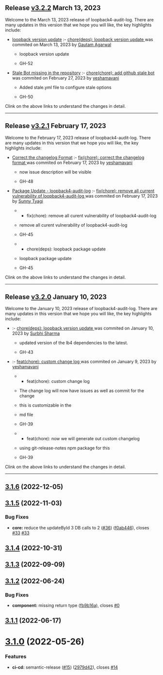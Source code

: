 ## Release [v3.2.2](https://github.com/sourcefuse/loopback4-audit-log/compare/v3.2.1..v3.2.2) March 13, 2023
Welcome to the March 13, 2023 release of loopback4-audit-log. There are many updates in this version that we hope you will like, the key highlights include:

  - [loopback version update](https://github.com/sourcefuse/loopback4-audit-log/issues/52) :- [chore(deps): loopback version update ](https://github.com/sourcefuse/loopback4-audit-log/commit/61a802203253499c8220602d43a0d0de77bbc8e4) was commited on March 13, 2023 by [Gautam Agarwal](mailto:108651274+gautam23-sf@users.noreply.github.com)
    
      - loopback version update
      
      -  GH-52
      
  
  - [Stale Bot missing in the repository](https://github.com/sourcefuse/loopback4-audit-log/issues/50) :- [chore(chore): add github stale bot ](https://github.com/sourcefuse/loopback4-audit-log/commit/ca66df2e24876ab18e8bd0ab01438155469ad78e) was commited on February 27, 2023 by [yeshamavani](mailto:83634146+yeshamavani@users.noreply.github.com)
    
      - Added stale.yml file to configure stale options
      
      -  GH-50
      
  
Clink on the above links to understand the changes in detail.
  ___

## Release [v3.2.1](https://github.com/sourcefuse/loopback4-audit-log/compare/v3.2.0..v3.2.1) February 17, 2023
Welcome to the February 17, 2023 release of loopback4-audit-log. There are many updates in this version that we hope you will like, the key highlights include:

  - [Correct the changelog Format](https://github.com/sourcefuse/loopback4-audit-log/issues/48) :- [fix(chore): correct the changelog format ](https://github.com/sourcefuse/loopback4-audit-log/commit/3e3d492689e670707f01e909218e159a78d33778) was commited on February 17, 2023 by [yeshamavani](mailto:83634146+yeshamavani@users.noreply.github.com)
    
      - now issue description will be visible
      
      -  GH-48
      
  
  - [Package Update - loopback4-audit-log](https://github.com/sourcefuse/loopback4-audit-log/issues/45) :- [fix(chore): remove all current vulnerability of loopback4-audit-log ](https://github.com/sourcefuse/loopback4-audit-log/commit/88435374115061a0562729a45dfc1b597866dba1) was commited on February 17, 2023 by [Sunny Tyagi](mailto:107617248+Tyagi-Sunny@users.noreply.github.com)
    
      - * fix(chore): remove all curent vulnerability of loopback4-audit-log
      
      -  remove all curent vulnerability of loopback4-audit-log
      
      -  GH-45
      
      - * chore(deps): loopback package update
      
      -  loopback package update
      
      -  GH-45
      
  
Clink on the above links to understand the changes in detail.
  ___

## Release [v3.2.0](https://github.com/sourcefuse/loopback4-audit-log/compare/v3.1.6..v3.2.0) January 10, 2023
Welcome to the January 10, 2023 release of loopback4-audit-log. There are many updates in this version that we hope you will like, the key highlights include:

  - [](https://github.com/sourcefuse/loopback4-audit-log/issues/-43) :- [chore(deps): loopback version update ](https://github.com/sourcefuse/loopback4-audit-log/commit/33ef560fabf796b6d31ce8a2deb9e888bf24200b) was commited on January 10, 2023 by [Surbhi Sharma](mailto:98279679+Surbhi-sharma1@users.noreply.github.com)
    
      - updated version of the lb4 dependencies to the latest.
      
      -  GH-43
      
  
  - [](https://github.com/sourcefuse/loopback4-audit-log/issues/-39) :- [feat(chore): custom change log ](https://github.com/sourcefuse/loopback4-audit-log/commit/b8b9a8a8596c65998c5fcee0b7be7da85cc8b220) was commited on January 9, 2023 by [yeshamavani](mailto:83634146+yeshamavani@users.noreply.github.com)
    
      - * feat(chore): custom change log
      
      -  The change log will now have issues as well as commit for the change
      
      - this is customizable in the
      
      - md file
      
      -  GH-39
      
      - * feat(chore): now we will generate out custom changelog
      
      -  using git-release-notes npm package for this
      
      -  GH-39
      
  
Clink on the above links to understand the changes in detail.
  ___

## [3.1.6](https://github.com/sourcefuse/loopback4-audit-log/compare/v3.1.5...v3.1.6) (2022-12-05)

## [3.1.5](https://github.com/sourcefuse/loopback4-audit-log/compare/v3.1.4...v3.1.5) (2022-11-03)


### Bug Fixes

* **core:** reduce the updateById 3 DB calls to 2 ([#36](https://github.com/sourcefuse/loopback4-audit-log/issues/36)) ([f0ab446](https://github.com/sourcefuse/loopback4-audit-log/commit/f0ab4467cd952fbf686baf7005dc2079224ba087)), closes [#33](https://github.com/sourcefuse/loopback4-audit-log/issues/33) [#33](https://github.com/sourcefuse/loopback4-audit-log/issues/33)

## [3.1.4](https://github.com/sourcefuse/loopback4-audit-log/compare/v3.1.3...v3.1.4) (2022-10-31)

## [3.1.3](https://github.com/sourcefuse/loopback4-audit-log/compare/v3.1.2...v3.1.3) (2022-09-09)

## [3.1.2](https://github.com/sourcefuse/loopback4-audit-log/compare/v3.1.1...v3.1.2) (2022-06-24)


### Bug Fixes

* **component:** missing return type ([fb9b16a](https://github.com/sourcefuse/loopback4-audit-log/commit/fb9b16ac3bd1e30134e10e74b0ef13efc008544b)), closes [#0](https://github.com/sourcefuse/loopback4-audit-log/issues/0)

## [3.1.1](https://github.com/sourcefuse/loopback4-audit-log/compare/v3.1.0...v3.1.1) (2022-06-17)

# [3.1.0](https://github.com/sourcefuse/loopback4-audit-log/compare/v3.0.3...v3.1.0) (2022-05-26)


### Features

* **ci-cd:** semantic-release ([#15](https://github.com/sourcefuse/loopback4-audit-log/issues/15)) ([2979d42](https://github.com/sourcefuse/loopback4-audit-log/commit/2979d42c282286fad4d0b9602f8c0fbecd8c459d)), closes [#14](https://github.com/sourcefuse/loopback4-audit-log/issues/14)